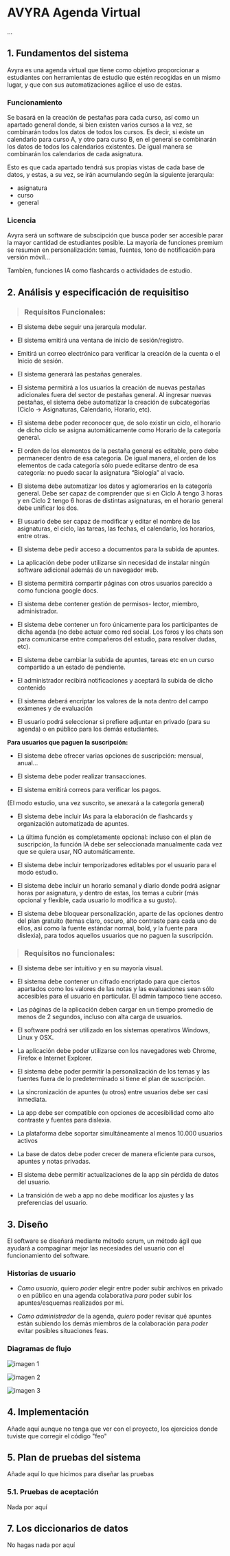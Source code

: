 # AVYRA Agenda Virtual
...
## 1. Fundamentos del sistema
Avyra es una agenda virtual que tiene como objetivo proporcionar a estudiantes con herramientas de estudio que estén recogidas en un mismo lugar, y que con sus automatizaciones agilice el uso de estas.

### Funcionamiento

Se basará en la creación de pestañas para cada curso, así como un apartado general donde, si bien existen varios cursos a la vez, se combinarán todos los datos de todos los cursos. Es decir, si existe un calendario para curso A, y otro para curso B, en el general se combinarán los datos de todos los calendarios existentes. De igual manera se combinarán los calendarios de cada asignatura. 

Esto es que cada apartado tendrá sus propias vistas de cada base de datos, y estas, a su vez, se irán acumulando según la siguiente jerarquía:

- asignatura
- curso
- general

### Licencia

Avyra será un software de subscipción que busca poder ser accesible parar la mayor cantidad de estudiantes posible. La mayoría de funciones premium se resumen en personalización: temas, fuentes, tono de notificación para versión móvil...

Tambíen, funciones IA como flashcards o actividades de estudio.

## 2. Análisis y especificación de requisitiso

>### Requisitos Funcionales: 

- El sistema debe seguir una jerarquía modular.
  
- El sistema emitirá una ventana de inicio de sesión/registro.
  
- Emitirá un correo electrónico para verificar la creación de la cuenta o el Inicio de sesión.
  
- El sistema generará las pestañas generales.
  
- El sistema permitirá a los usuarios la creación de nuevas pestañas adicionales fuera del sector de pestañas general.
Al ingresar nuevas pestañas, el sistema debe automatizar la creación de subcategorías (Ciclo → Asignaturas, Calendario, Horario, etc).

- El sistema debe poder reconocer que, de solo existir un ciclo, el horario de dicho ciclo se asigna automáticamente como Horario de la categoría general.
  
- El orden de los elementos de la pestaña general es editable, pero debe permanecer dentro de esa categoría.
De igual manera, el orden de los elementos de cada categoría sólo puede editarse dentro de esa categoría: no puedo sacar la asignatura “Biología” al vacío.

- El sistema debe automatizar los datos y aglomerarlos en la categoría general. Debe ser capaz de comprender que si en Ciclo A tengo 3 horas y en Ciclo 2 tengo 6 horas de distintas asignaturas, en el horario general debe unificar los dos.

- El usuario debe ser capaz de modificar y editar el nombre de las asignaturas, el ciclo, las tareas, las fechas, el calendario, los horarios, entre otras. 

- El sistema debe pedir acceso a documentos para la subida de apuntes.
  
- La aplicación debe poder utilizarse sin necesidad de instalar ningún software adicional además de un navegador web.
  
- El sistema permitirá compartir páginas con otros usuarios parecido a como funciona google docs.
  
- El sistema debe contener gestión de permisos- lector, miembro, administrador.
  
- El sistema debe contener un foro únicamente para los participantes de dicha agenda (no debe actuar como red social. Los foros y los chats son para comunicarse entre compañeros del estudio, para resolver dudas, etc).
  
- El sistema debe cambiar la subida de apuntes, tareas etc en un curso compartido a un estado de pendiente.
  
- El administrador recibirá notificaciones y aceptará la subida de dicho contenido
  
- El sistema deberá encriptar los valores de la nota dentro del campo exámenes y de evaluación
  
- El usuario podrá seleccionar si prefiere adjuntar en privado (para su agenda) o en público para los demás estudiantes.


**Para usuarios que paguen la suscripción:**

- El sistema debe ofrecer varias opciones de suscripción: mensual, anual…
  
- El sistema debe poder realizar transacciones.
  
- El sistema emitirá correos para verificar los pagos.


(El modo estudio, una vez suscrito, se anexará a la categoría general)

- El sistema debe incluir IAs para la elaboración de flashcards y organización automatizada de apuntes.
  
- La última función es completamente opcional: incluso con el plan de suscripción, la función IA debe ser seleccionada manualmente cada vez que se quiera usar, NO automáticamente.

- El sistema debe incluir temporizadores editables por el usuario para el modo estudio.
  
- El sistema debe incluir un horario semanal y diario donde podrá asignar horas por asignatura, y dentro de estas, los temas a cubrir (más opcional y flexible, cada usuario lo modifica a su gusto).
  
- El sistema debe bloquear personalización, aparte de las opciones dentro del plan gratuito (temas claro, oscuro, alto contraste para cada uno de ellos, así como la fuente estándar normal, bold, y la fuente para dislexia), para todos aquellos usuarios que no paguen la suscripción.


> ### Requisitos no funcionales:

- El sistema debe ser intuitivo y en su mayoría visual.
  
- El sistema debe contener un cifrado encriptado para que ciertos apartados como los valores de las notas y las evaluaciones sean sólo accesibles para el usuario en particular. El admin tampoco tiene acceso.
  
- Las páginas de la aplicación deben cargar en un tiempo promedio de menos de 2 segundos, incluso con alta carga de usuarios.
  
- El software podrá ser utilizado en los sistemas operativos Windows, Linux y OSX.
  
- La aplicación debe poder utilizarse con los navegadores web Chrome, Firefox e Internet Explorer.
  
- El sistema debe poder permitir la personalización de los temas y las fuentes fuera de lo predeterminado si tiene el plan de suscripción.
  
- La sincronización de apuntes (u otros) entre usuarios debe ser casi inmediata.
  
- La app debe ser compatible con opciones de accesibilidad como alto contraste y fuentes para dislexia.
  
- La plataforma debe soportar simultáneamente al menos 10.000 usuarios activos
  
- La base de datos debe poder crecer de manera eficiente para cursos, apuntes y notas privadas.
  
- El sistema debe permitir actualizaciones de la app sin pérdida de datos del usuario.
  
- La transición de web a app no debe modificar los ajustes y las preferencias del usuario.

## 3. Diseño

El software se diseñará mediante método scrum, un método ágil que ayudará a compaginar mejor las necesiades del usuario con el funcionamiento del software.

### Historias de usuario

- *Como usuario*, quiero *poder* elegir entre poder subir archivos en privado o en público en una agenda colaborativa *para* poder subir los apuntes/esquemas realizados por mi.

- *Como administrador* de la agenda, *quiero* poder revisar qué apuntes están subiendo los demás miembros de la colaboración para *poder* evitar posibles situaciones feas.

### Diagramas de flujo

![imagen 1](images/image1.png)

![imagen 2](images/image2.png)

![imagen 3](images/image3.png)


## 4. Implementación
Añade aquí aunque no tenga que ver con el proyecto, los ejercicios donde tuviste que corregir el código "feo"

## 5. Plan de pruebas del sistema
Añade aquí lo que hicimos para diseñar las pruebas

### 5.1. Pruebas de aceptación
Nada por aquí 

## 7. Los diccionarios de datos

No hagas nada por aquí
